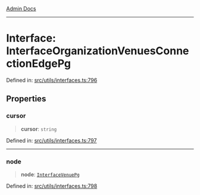 [Admin Docs](/)

***

# Interface: InterfaceOrganizationVenuesConnectionEdgePg

Defined in: [src/utils/interfaces.ts:796](https://github.com/PalisadoesFoundation/talawa-admin/blob/main/src/utils/interfaces.ts#L796)

## Properties

### cursor

> **cursor**: `string`

Defined in: [src/utils/interfaces.ts:797](https://github.com/PalisadoesFoundation/talawa-admin/blob/main/src/utils/interfaces.ts#L797)

***

### node

> **node**: [`InterfaceVenuePg`](InterfaceVenuePg.md)

Defined in: [src/utils/interfaces.ts:798](https://github.com/PalisadoesFoundation/talawa-admin/blob/main/src/utils/interfaces.ts#L798)
